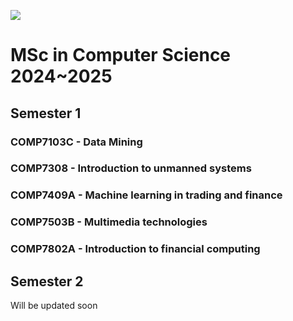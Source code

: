 ![](https://pokfield.hku.hk/content/uploads/2021/04/University_of_Hong_Kong-Logo.wine_-e1615528764350-1024x197-1.png)

# **MSc in Computer Science 2024~2025**
## Semester 1
### COMP7103C - Data Mining
### COMP7308  - Introduction to unmanned systems
### COMP7409A - Machine learning in trading and finance
### COMP7503B - Multimedia technologies
### COMP7802A - Introduction to financial computing

## Semester 2
Will be updated soon
